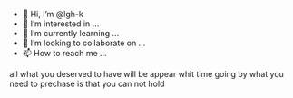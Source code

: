 - 👋 Hi, I’m @lgh-k
- 👀 I’m interested in ...
- 🌱 I’m currently learning ...
- 💞️ I’m looking to collaborate on ...
- 📫 How to reach me ...

<!---
lgh-k/lgh-k is a ✨ special ✨ repository because its `README.md` (this file) appears on your GitHub profile.
You can click the Preview link to take a look at your changes.
--->
all what you deserved to have will be appear whit time going by
what you need to prechase is that you can not hold
